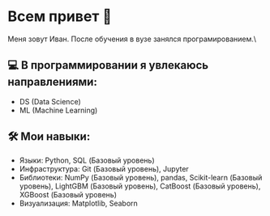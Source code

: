 # Всем привет 👋
  Меня зовут Иван. После обучения в вузе занялся програмированием.\
## 💻 В программировании я увлекаюсь направлениями:
* DS (Data Science)
* ML (Machine Learning)
## 🛠️ Мои навыки:
* Языки: Python, SQL (Базовый уровень)
* Инфраструктура: Git (Базовый уровень), Jupyter
* Библиотеки: NumPy (Базовый уровень), pandas, Scikit-learn (Базовый уровень), LightGBM (Базовый уровень), CatBoost (Базовый уровень), XGBoost (Базовый уровень)
* Визуализация: Matplotlib, Seaborn
